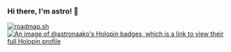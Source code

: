 ### Hi there, I'm astro! 👋
[![roadmap.sh](https://roadmap.sh/card/tall/668e768e7d03d0bb6d89b30d?variant=dark&roadmaps=aspnet-core%2Capi-design%2Cfrontend%2Cbackend)](https://roadmap.sh)
[![An image of @astronaako's Holopin badges, which is a link to view their full Holopin profile](https://holopin.me/astronaako)](https://holopin.io/@astronaako)

<!--
**astronaako/astronaako** is a ✨ _special_ ✨ repository because its `README.md` (this file) appears on your GitHub profile.

Here are some ideas to get you started:

- 🔭 I’m currently working on ...
- 🌱 I’m currently learning ...
- 👯 I’m looking to collaborate on ...
- 🤔 I’m looking for help with ...
- 💬 Ask me about ...
- 📫 How to reach me: ...
- 😄 Pronouns: ...
- ⚡ Fun fact: ...
-->
